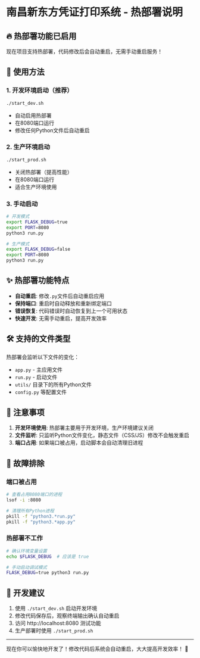 # 南昌新东方凭证打印系统 - 热部署说明

## 🔥 热部署功能已启用

现在项目支持热部署，代码修改后会自动重启，无需手动重启服务！

## 📝 使用方法

### 1. 开发环境启动（推荐）
```bash
./start_dev.sh
```
- 自动启用热部署
- 在8080端口运行
- 修改任何Python文件后自动重启

### 2. 生产环境启动
```bash
./start_prod.sh
```
- 关闭热部署（提高性能）
- 在8080端口运行
- 适合生产环境使用

### 3. 手动启动
```bash
# 开发模式
export FLASK_DEBUG=true
export PORT=8080
python3 run.py

# 生产模式
export FLASK_DEBUG=false
export PORT=8080
python3 run.py
```

## ✨ 热部署功能特点

- **自动重启**: 修改`.py`文件后自动重启应用
- **保持端口**: 重启时自动释放和重新绑定端口
- **错误恢复**: 代码错误时自动恢复到上一个可用状态
- **快速开发**: 无需手动重启，提高开发效率

## 🛠️ 支持的文件类型

热部署会监听以下文件的变化：
- `app.py` - 主应用文件
- `run.py` - 启动文件
- `utils/` 目录下的所有Python文件
- `config.py` 等配置文件

## 📌 注意事项

1. **开发环境使用**: 热部署主要用于开发环境，生产环境建议关闭
2. **文件监听**: 只监听Python文件变化，静态文件（CSS/JS）修改不会触发重启
3. **端口占用**: 如果端口被占用，启动脚本会自动清理旧进程

## 🔧 故障排除

### 端口被占用
```bash
# 查看占用8080端口的进程
lsof -i :8080

# 清理所有Python进程
pkill -f "python3.*run.py"
pkill -f "python3.*app.py"
```

### 热部署不工作
```bash
# 确认环境变量设置
echo $FLASK_DEBUG  # 应该是 true

# 手动启动调试模式
FLASK_DEBUG=true python3 run.py
```

## 🎯 开发建议

1. 使用 `./start_dev.sh` 启动开发环境
2. 修改代码保存后，观察终端输出确认自动重启
3. 访问 http://localhost:8080 测试功能
4. 生产部署时使用 `./start_prod.sh`

---

现在你可以愉快地开发了！修改代码后系统会自动重启，大大提高开发效率！ 🚀 